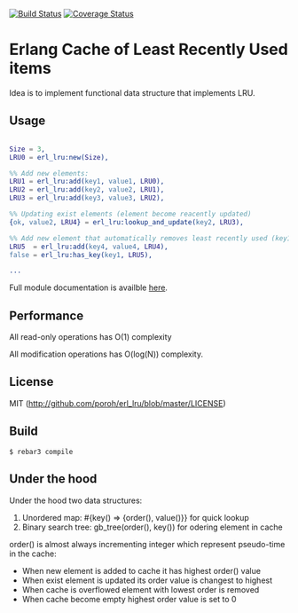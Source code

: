 [![Build Status](https://travis-ci.org/poroh/erl_lru.svg?branch=master)](https://travis-ci.org/poroh/erl_lru) [![Coverage Status](https://coveralls.io/repos/github/poroh/erl_lru/badge.svg?branch=master)](https://coveralls.io/github/poroh/erl_lru?branch=master)

# Erlang Cache of Least Recently Used items

Idea is to implement functional data structure that implements LRU.

## Usage

```erlang

Size = 3,
LRU0 = erl_lru:new(Size),

%% Add new elements:
LRU1 = erl_lru:add(key1, value1, LRU0),
LRU2 = erl_lru:add(key2, value2, LRU1),
LRU3 = erl_lru:add(key3, value3, LRU2),

%% Updating exist elements (element become reacently updated)
{ok, value2, LRU4} = erl_lru:lookup_and_update(key2, LRU3),

%% Add new element that automatically removes least recently used (key1)
LRU5  = erl_lru:add(key4, value4, LRU4),
false = erl_lru:has_key(key1, LRU5),

...
```

Full module documentation is availble [here](http://github.com/poroh/erl_lru/blob/master/doc/erl_lru.md).

## Performance

All read-only operations has O(1) complexity

All modification operations has O(log(N)) complexity.

## License

MIT (http://github.com/poroh/erl_lru/blob/master/LICENSE)

## Build

```
$ rebar3 compile

```

## Under the hood

Under the hood two data structures:

1. Unordered map: #{key() => {order(), value()}} for quick lookup
2. Binary search tree: gb_tree(order(), key()) for odering element in cache

order() is almost always incrementing integer which represent pseudo-time in the cache:
* When new element is added to cache it has highest order() value
* When exist element is updated its order value is changest to highest
* When cache is overflowed element with lowest order is removed
* When cache become empty highest order value is set to 0


